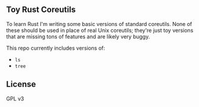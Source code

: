 ## Toy Rust Coreutils

To learn Rust I'm writing some basic versions of standard coreutils. None of
these should be used in place of real Unix coreutils; they're just toy versions
that are missing tons of features and are likely very buggy.

This repo currently includes versions of:

* `ls`
* `tree`

## License

GPL v3

